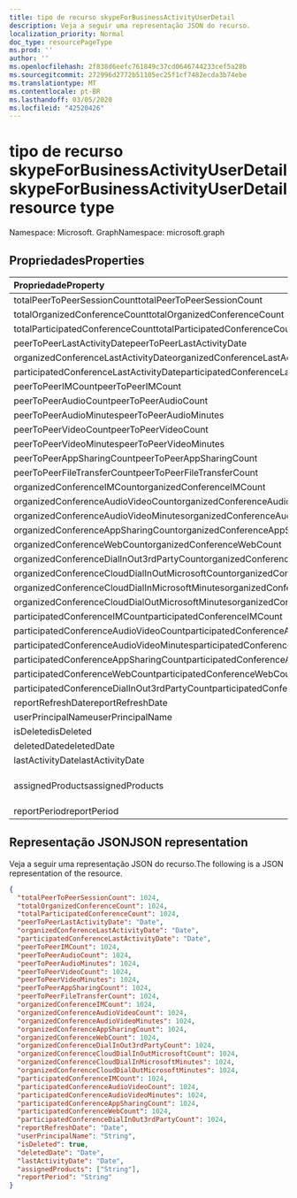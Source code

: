 ```yaml
---
title: tipo de recurso skypeForBusinessActivityUserDetail
description: Veja a seguir uma representação JSON do recurso.
localization_priority: Normal
doc_type: resourcePageType
ms.prod: ''
author: ''
ms.openlocfilehash: 2f838d6eefc761849c37cd0646744233cef5a28b
ms.sourcegitcommit: 272996d2772b51105ec25f1cf7482ecda3b74ebe
ms.translationtype: MT
ms.contentlocale: pt-BR
ms.lasthandoff: 03/05/2020
ms.locfileid: "42520426"
---
```

# <a name="skypeforbusinessactivityuserdetail-resource-type"></a><span data-ttu-id="9f2b9-103">tipo de recurso skypeForBusinessActivityUserDetail</span><span class="sxs-lookup"><span data-stu-id="9f2b9-103">skypeForBusinessActivityUserDetail resource type</span></span>

<span data-ttu-id="9f2b9-104">Namespace: Microsoft. Graph</span><span class="sxs-lookup"><span data-stu-id="9f2b9-104">Namespace: microsoft.graph</span></span>

## <a name="properties"></a><span data-ttu-id="9f2b9-105">Propriedades</span><span class="sxs-lookup"><span data-stu-id="9f2b9-105">Properties</span></span>

| <span data-ttu-id="9f2b9-106">Propriedade</span><span class="sxs-lookup"><span data-stu-id="9f2b9-106">Property</span></span>                                 | <span data-ttu-id="9f2b9-107">Tipo</span><span class="sxs-lookup"><span data-stu-id="9f2b9-107">Type</span></span>              |
| :--------------------------------------- | :---------------- |
| <span data-ttu-id="9f2b9-108">totalPeerToPeerSessionCount</span><span class="sxs-lookup"><span data-stu-id="9f2b9-108">totalPeerToPeerSessionCount</span></span>              | <span data-ttu-id="9f2b9-109">Int64</span><span class="sxs-lookup"><span data-stu-id="9f2b9-109">Int64</span></span>             |
| <span data-ttu-id="9f2b9-110">totalOrganizedConferenceCount</span><span class="sxs-lookup"><span data-stu-id="9f2b9-110">totalOrganizedConferenceCount</span></span>            | <span data-ttu-id="9f2b9-111">Int64</span><span class="sxs-lookup"><span data-stu-id="9f2b9-111">Int64</span></span>             |
| <span data-ttu-id="9f2b9-112">totalParticipatedConferenceCount</span><span class="sxs-lookup"><span data-stu-id="9f2b9-112">totalParticipatedConferenceCount</span></span>         | <span data-ttu-id="9f2b9-113">Int64</span><span class="sxs-lookup"><span data-stu-id="9f2b9-113">Int64</span></span>             |
| <span data-ttu-id="9f2b9-114">peerToPeerLastActivityDate</span><span class="sxs-lookup"><span data-stu-id="9f2b9-114">peerToPeerLastActivityDate</span></span>               | <span data-ttu-id="9f2b9-115">Data</span><span class="sxs-lookup"><span data-stu-id="9f2b9-115">Date</span></span>              |
| <span data-ttu-id="9f2b9-116">organizedConferenceLastActivityDate</span><span class="sxs-lookup"><span data-stu-id="9f2b9-116">organizedConferenceLastActivityDate</span></span>      | <span data-ttu-id="9f2b9-117">Data</span><span class="sxs-lookup"><span data-stu-id="9f2b9-117">Date</span></span>              |
| <span data-ttu-id="9f2b9-118">participatedConferenceLastActivityDate</span><span class="sxs-lookup"><span data-stu-id="9f2b9-118">participatedConferenceLastActivityDate</span></span>   | <span data-ttu-id="9f2b9-119">Data</span><span class="sxs-lookup"><span data-stu-id="9f2b9-119">Date</span></span>              |
| <span data-ttu-id="9f2b9-120">peerToPeerIMCount</span><span class="sxs-lookup"><span data-stu-id="9f2b9-120">peerToPeerIMCount</span></span>                        | <span data-ttu-id="9f2b9-121">Int64</span><span class="sxs-lookup"><span data-stu-id="9f2b9-121">Int64</span></span>             |
| <span data-ttu-id="9f2b9-122">peerToPeerAudioCount</span><span class="sxs-lookup"><span data-stu-id="9f2b9-122">peerToPeerAudioCount</span></span>                     | <span data-ttu-id="9f2b9-123">Int64</span><span class="sxs-lookup"><span data-stu-id="9f2b9-123">Int64</span></span>             |
| <span data-ttu-id="9f2b9-124">peerToPeerAudioMinutes</span><span class="sxs-lookup"><span data-stu-id="9f2b9-124">peerToPeerAudioMinutes</span></span>                   | <span data-ttu-id="9f2b9-125">Int64</span><span class="sxs-lookup"><span data-stu-id="9f2b9-125">Int64</span></span>             |
| <span data-ttu-id="9f2b9-126">peerToPeerVideoCount</span><span class="sxs-lookup"><span data-stu-id="9f2b9-126">peerToPeerVideoCount</span></span>                     | <span data-ttu-id="9f2b9-127">Int64</span><span class="sxs-lookup"><span data-stu-id="9f2b9-127">Int64</span></span>             |
| <span data-ttu-id="9f2b9-128">peerToPeerVideoMinutes</span><span class="sxs-lookup"><span data-stu-id="9f2b9-128">peerToPeerVideoMinutes</span></span>                   | <span data-ttu-id="9f2b9-129">Int64</span><span class="sxs-lookup"><span data-stu-id="9f2b9-129">Int64</span></span>             |
| <span data-ttu-id="9f2b9-130">peerToPeerAppSharingCount</span><span class="sxs-lookup"><span data-stu-id="9f2b9-130">peerToPeerAppSharingCount</span></span>                | <span data-ttu-id="9f2b9-131">Int64</span><span class="sxs-lookup"><span data-stu-id="9f2b9-131">Int64</span></span>             |
| <span data-ttu-id="9f2b9-132">peerToPeerFileTransferCount</span><span class="sxs-lookup"><span data-stu-id="9f2b9-132">peerToPeerFileTransferCount</span></span>              | <span data-ttu-id="9f2b9-133">Int64</span><span class="sxs-lookup"><span data-stu-id="9f2b9-133">Int64</span></span>             |
| <span data-ttu-id="9f2b9-134">organizedConferenceIMCount</span><span class="sxs-lookup"><span data-stu-id="9f2b9-134">organizedConferenceIMCount</span></span>               | <span data-ttu-id="9f2b9-135">Int64</span><span class="sxs-lookup"><span data-stu-id="9f2b9-135">Int64</span></span>             |
| <span data-ttu-id="9f2b9-136">organizedConferenceAudioVideoCount</span><span class="sxs-lookup"><span data-stu-id="9f2b9-136">organizedConferenceAudioVideoCount</span></span>       | <span data-ttu-id="9f2b9-137">Int64</span><span class="sxs-lookup"><span data-stu-id="9f2b9-137">Int64</span></span>             |
| <span data-ttu-id="9f2b9-138">organizedConferenceAudioVideoMinutes</span><span class="sxs-lookup"><span data-stu-id="9f2b9-138">organizedConferenceAudioVideoMinutes</span></span>     | <span data-ttu-id="9f2b9-139">Int64</span><span class="sxs-lookup"><span data-stu-id="9f2b9-139">Int64</span></span>             |
| <span data-ttu-id="9f2b9-140">organizedConferenceAppSharingCount</span><span class="sxs-lookup"><span data-stu-id="9f2b9-140">organizedConferenceAppSharingCount</span></span>       | <span data-ttu-id="9f2b9-141">Int64</span><span class="sxs-lookup"><span data-stu-id="9f2b9-141">Int64</span></span>             |
| <span data-ttu-id="9f2b9-142">organizedConferenceWebCount</span><span class="sxs-lookup"><span data-stu-id="9f2b9-142">organizedConferenceWebCount</span></span>              | <span data-ttu-id="9f2b9-143">Int64</span><span class="sxs-lookup"><span data-stu-id="9f2b9-143">Int64</span></span>             |
| <span data-ttu-id="9f2b9-144">organizedConferenceDialInOut3rdPartyCount</span><span class="sxs-lookup"><span data-stu-id="9f2b9-144">organizedConferenceDialInOut3rdPartyCount</span></span> | <span data-ttu-id="9f2b9-145">Int64</span><span class="sxs-lookup"><span data-stu-id="9f2b9-145">Int64</span></span>             |
| <span data-ttu-id="9f2b9-146">organizedConferenceCloudDialInOutMicrosoftCount</span><span class="sxs-lookup"><span data-stu-id="9f2b9-146">organizedConferenceCloudDialInOutMicrosoftCount</span></span> | <span data-ttu-id="9f2b9-147">Int64</span><span class="sxs-lookup"><span data-stu-id="9f2b9-147">Int64</span></span>             |
| <span data-ttu-id="9f2b9-148">organizedConferenceCloudDialInMicrosoftMinutes</span><span class="sxs-lookup"><span data-stu-id="9f2b9-148">organizedConferenceCloudDialInMicrosoftMinutes</span></span> | <span data-ttu-id="9f2b9-149">Int64</span><span class="sxs-lookup"><span data-stu-id="9f2b9-149">Int64</span></span>             |
| <span data-ttu-id="9f2b9-150">organizedConferenceCloudDialOutMicrosoftMinutes</span><span class="sxs-lookup"><span data-stu-id="9f2b9-150">organizedConferenceCloudDialOutMicrosoftMinutes</span></span> | <span data-ttu-id="9f2b9-151">Int64</span><span class="sxs-lookup"><span data-stu-id="9f2b9-151">Int64</span></span>             |
| <span data-ttu-id="9f2b9-152">participatedConferenceIMCount</span><span class="sxs-lookup"><span data-stu-id="9f2b9-152">participatedConferenceIMCount</span></span>           | <span data-ttu-id="9f2b9-153">Int64</span><span class="sxs-lookup"><span data-stu-id="9f2b9-153">Int64</span></span>             |
| <span data-ttu-id="9f2b9-154">participatedConferenceAudioVideoCount</span><span class="sxs-lookup"><span data-stu-id="9f2b9-154">participatedConferenceAudioVideoCount</span></span>   | <span data-ttu-id="9f2b9-155">Int64</span><span class="sxs-lookup"><span data-stu-id="9f2b9-155">Int64</span></span>             |
| <span data-ttu-id="9f2b9-156">participatedConferenceAudioVideoMinutes</span><span class="sxs-lookup"><span data-stu-id="9f2b9-156">participatedConferenceAudioVideoMinutes</span></span> | <span data-ttu-id="9f2b9-157">Int64</span><span class="sxs-lookup"><span data-stu-id="9f2b9-157">Int64</span></span>             |
| <span data-ttu-id="9f2b9-158">participatedConferenceAppSharingCount</span><span class="sxs-lookup"><span data-stu-id="9f2b9-158">participatedConferenceAppSharingCount</span></span>   | <span data-ttu-id="9f2b9-159">Int64</span><span class="sxs-lookup"><span data-stu-id="9f2b9-159">Int64</span></span>             |
| <span data-ttu-id="9f2b9-160">participatedConferenceWebCount</span><span class="sxs-lookup"><span data-stu-id="9f2b9-160">participatedConferenceWebCount</span></span>          | <span data-ttu-id="9f2b9-161">Int64</span><span class="sxs-lookup"><span data-stu-id="9f2b9-161">Int64</span></span>             |
| <span data-ttu-id="9f2b9-162">participatedConferenceDialInOut3rdPartyCount</span><span class="sxs-lookup"><span data-stu-id="9f2b9-162">participatedConferenceDialInOut3rdPartyCount</span></span> | <span data-ttu-id="9f2b9-163">Int64</span><span class="sxs-lookup"><span data-stu-id="9f2b9-163">Int64</span></span>             |
| <span data-ttu-id="9f2b9-164">reportRefreshDate</span><span class="sxs-lookup"><span data-stu-id="9f2b9-164">reportRefreshDate</span></span>                        | <span data-ttu-id="9f2b9-165">Data</span><span class="sxs-lookup"><span data-stu-id="9f2b9-165">Date</span></span>              |
| <span data-ttu-id="9f2b9-166">userPrincipalName</span><span class="sxs-lookup"><span data-stu-id="9f2b9-166">userPrincipalName</span></span>                        | <span data-ttu-id="9f2b9-167">String</span><span class="sxs-lookup"><span data-stu-id="9f2b9-167">String</span></span>            |
| <span data-ttu-id="9f2b9-168">isDeleted</span><span class="sxs-lookup"><span data-stu-id="9f2b9-168">isDeleted</span></span>                                | <span data-ttu-id="9f2b9-169">Boolean</span><span class="sxs-lookup"><span data-stu-id="9f2b9-169">Boolean</span></span>           |
| <span data-ttu-id="9f2b9-170">deletedDate</span><span class="sxs-lookup"><span data-stu-id="9f2b9-170">deletedDate</span></span>                              | <span data-ttu-id="9f2b9-171">Data</span><span class="sxs-lookup"><span data-stu-id="9f2b9-171">Date</span></span>              |
| <span data-ttu-id="9f2b9-172">lastActivityDate</span><span class="sxs-lookup"><span data-stu-id="9f2b9-172">lastActivityDate</span></span>                         | <span data-ttu-id="9f2b9-173">Data</span><span class="sxs-lookup"><span data-stu-id="9f2b9-173">Date</span></span>              |
| <span data-ttu-id="9f2b9-174">assignedProducts</span><span class="sxs-lookup"><span data-stu-id="9f2b9-174">assignedProducts</span></span>                         | <span data-ttu-id="9f2b9-175">String collection</span><span class="sxs-lookup"><span data-stu-id="9f2b9-175">String collection</span></span> |
| <span data-ttu-id="9f2b9-176">reportPeriod</span><span class="sxs-lookup"><span data-stu-id="9f2b9-176">reportPeriod</span></span>                             | <span data-ttu-id="9f2b9-177">String</span><span class="sxs-lookup"><span data-stu-id="9f2b9-177">String</span></span>            |

## <a name="json-representation"></a><span data-ttu-id="9f2b9-178">Representação JSON</span><span class="sxs-lookup"><span data-stu-id="9f2b9-178">JSON representation</span></span>

<span data-ttu-id="9f2b9-179">Veja a seguir uma representação JSON do recurso.</span><span class="sxs-lookup"><span data-stu-id="9f2b9-179">The following is a JSON representation of the resource.</span></span>

<!-- {
  "blockType": "resource",
  "@odata.type": "microsoft.graph.skypeForBusinessActivityUserDetail"
} -->

```json
{
  "totalPeerToPeerSessionCount": 1024, 
  "totalOrganizedConferenceCount": 1024, 
  "totalParticipatedConferenceCount": 1024, 
  "peerToPeerLastActivityDate": "Date", 
  "organizedConferenceLastActivityDate": "Date", 
  "participatedConferenceLastActivityDate": "Date", 
  "peerToPeerIMCount": 1024, 
  "peerToPeerAudioCount": 1024, 
  "peerToPeerAudioMinutes": 1024, 
  "peerToPeerVideoCount": 1024, 
  "peerToPeerVideoMinutes": 1024, 
  "peerToPeerAppSharingCount": 1024, 
  "peerToPeerFileTransferCount": 1024, 
  "organizedConferenceIMCount": 1024, 
  "organizedConferenceAudioVideoCount": 1024, 
  "organizedConferenceAudioVideoMinutes": 1024, 
  "organizedConferenceAppSharingCount": 1024, 
  "organizedConferenceWebCount": 1024, 
  "organizedConferenceDialInOut3rdPartyCount": 1024, 
  "organizedConferenceCloudDialInOutMicrosoftCount": 1024, 
  "organizedConferenceCloudDialInMicrosoftMinutes": 1024, 
  "organizedConferenceCloudDialOutMicrosoftMinutes": 1024, 
  "participatedConferenceIMCount": 1024, 
  "participatedConferenceAudioVideoCount": 1024, 
  "participatedConferenceAudioVideoMinutes": 1024, 
  "participatedConferenceAppSharingCount": 1024, 
  "participatedConferenceWebCount": 1024, 
  "participatedConferenceDialInOut3rdPartyCount": 1024, 
  "reportRefreshDate": "Date", 
  "userPrincipalName": "String", 
  "isDeleted": true, 
  "deletedDate": "Date", 
  "lastActivityDate": "Date", 
  "assignedProducts": ["String"], 
  "reportPeriod": "String"
}
```
